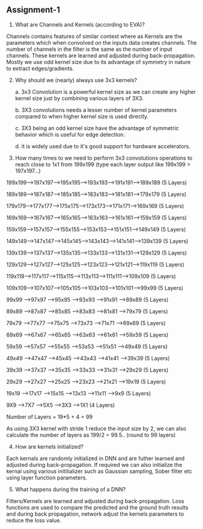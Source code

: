 
Assignment-1
------------

1. What are Channels and Kernels (according to EVA)?

Channels contains features of similar context where as Kernels are the parameters which when convolved on the inputs data creates channels. 
The number of channels in the filter is the same as the number of input channels. These kernels are learned and adjusted during back-propagation. 
Mostly we use odd kernel size due to its advantage of symmetry in nature to extract edges/gradients.


2. Why should we (nearly) always use 3x3 kernels?

	a. 3x3 Convolution is a powerful kernel size as we can create any higher kernel size just by combining various layers of 3X3.

	b. 3X3 convolutions needs a lesser number of kernel parameters compared to when higher kernel size is used directly.

	c. 3X3 being an odd kernel size have the advantage of symmetric behavior which is useful for edge detection. 

	d. it is widely used due to it's good support for hardware accelerators.


3. How many times to we need to perform 3x3 convolutions operations to reach close to 1x1 from 199x199 (type each layer output like 199x199 > 197x197...)

199x199-->197x197-->195x195-->193x193-->191x191-->189x189 (5 Layers)

189x189-->187x187-->185x185-->183x183-->181x181-->179x179 (5 Layers)

179x179-->177x177-->175x175-->173x173-->171x171-->169x169 (5 Layers)

169x169-->167x167-->165x165-->163x163-->161x161-->159x159 (5 Layers)

159x159-->157x157-->155x155-->153x153-->151x151-->149x149 (5 Layers)

149x149-->147x147-->145x145-->143x143-->141x141-->139x139 (5 Layers)

139x139-->137x137-->135x135-->133x133-->131x131-->129x129 (5 Layers)

129x129-->127x127-->125x125-->123x123-->121x121-->119x119 (5 Layers)

119x119-->117x117-->115x115-->113x113-->111x111-->109x109 (5 Layers)

109x109-->107x107-->105x105-->103x103-->101x101-->99x99   (5 Layers)

99x99  -->97x97  -->95x95  -->93x93  -->91x91  -->89x89   (5 Layers)

89x89  -->87x87  -->85x85  -->83x83  -->81x81  -->79x79   (5 Layers)

79x79  -->77x77  -->75x75  -->73x73  -->71x71  -->69x69   (5 Layers)

69x69  -->67x67  -->65x65  -->63x63  -->61x61  -->59x59   (5 Layers)

59x59  -->57x57  -->55x55  -->53x53  -->51x51  -->49x49   (5 Layers)

49x49  -->47x47  -->45x45  -->43x43  -->41x41  -->39x39   (5 Layers)

39x39  -->37x37  -->35x35  -->33x33  -->31x31  -->29x29   (5 Layers)

29x29  -->27x27  -->25x25  -->23x23  -->21x21  -->19x19   (5 Layers)

19x19  -->17x17  -->15x15  -->13x13  -->11x11  -->9x9     (5 Layers)

9X9    -->7X7     -->5X5   -->3X3    -->1X1               (4 Layers)

Number of Layers  = 19*5 + 4 = 99

As using 3X3 kernel with stride 1 reduce the input size by 2, we can also calculate the number of layers as 199/2 = 99.5.. (round to 99 layers)


4. How are kernels initialized? 

Each kernals are randomly initialized in DNN and are futher learned and adjusted during back-propagation.
If required we can also initialize the kernal using various initilializer such as Gaussian sampling, Sober filter etc using layer function parameters. 


5. What happens during the training of a DNN?

Filters/Kernels are learned and adjusted during back-propagation. 
Loss functions are used to compare the predicted and the ground truth results and during back propagation, network adjust the kernels parameters to reduce the loss value. 

